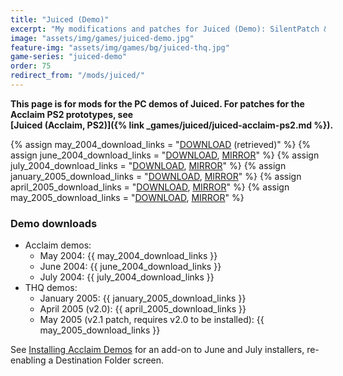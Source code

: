 ```yaml
---
title: "Juiced (Demo)"
excerpt: "My modifications and patches for Juiced (Demo): SilentPatch & Enhanced Demo."
image: "assets/img/games/juiced-demo.jpg"
feature-img: "assets/img/games/bg/juiced-thq.jpg"
game-series: "juiced-demo"
order: 75
redirect_from: "/mods/juiced/"
---
```


**<span style="white-space:nowrap"><i class="fas fa-info-circle"></i> This</span> page is for mods for the PC demos of Juiced. For patches for the Acclaim PS2 prototypes, see <span style="white-space:nowrap">[Juiced (Acclaim, PS2)]({% link _games/juiced/juiced-acclaim-ps2.md %}). <i class="fas fa-info-circle"></i></span>**

{% assign may_2004_download_links = "[DOWNLOAD](https://archive.org/download/gamefiles.blueyonder.co.uk/gamefiles.blueyonder.co.uk.tar/gamefiles.blueyonder.co.uk%2Fblueyondergames%2Fdemos%2Fjuiced_demo.zip) (retrieved)" %}
{% assign june_2004_download_links = "[DOWNLOAD](https://files.hiddenpalace.org/1/11/Juiced_%28Jun_2%2C_2004_prototype%29.7z),
            [MIRROR](https://archive.org/download/acclaim-qa-pc/Juiced%20%28June%202%2C%202004%29%20%28Build%20PCJUIOFD003%29.7z)" %}
{% assign july_2004_download_links = "[DOWNLOAD](https://download.cnet.com/juiced-final-demo/3000-7513_4-10295963.html),
            [MIRROR](https://www.pcworld.pl/ftp/juiced-official-demo.html)" %}
{% assign january_2005_download_links = "[DOWNLOAD](https://www.gamepressure.com/download.asp?ID=7430),
            [MIRROR](https://www.pcworld.pl/ftp/juiced-demo-nr-2.html)" %}
{% assign april_2005_download_links = "[DOWNLOAD](https://www.moddb.com/downloads/juiced-updated-demo),
            [MIRROR](https://www.ausgamers.com/files/download/16587/juiced-demo-v2)" %}
{% assign may_2005_download_links = "[DOWNLOAD](https://www.gamepressure.com/download.asp?ID=7892),
            [MIRROR](https://www.moddb.com/games/juiced/downloads/juiced-demo-2-0-to-2-1-patch)" %}

### Demo downloads
* Acclaim demos:
  * May 2004: {{ may_2004_download_links }}
  * June 2004: {{ june_2004_download_links }}
  * July 2004: {{ july_2004_download_links }}
* THQ demos:
  * January 2005: {{ january_2005_download_links }}
  * April 2005 (v2.0): {{ april_2005_download_links }}
  * May 2005 (v2.1 patch, requires v2.0 to be installed): {{ may_2005_download_links }}

See [Installing Acclaim Demos](#acclaim-install) for an add-on to June and July installers, re-enabling a Destination Folder screen.
